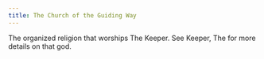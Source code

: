 ```yaml
---
title: The Church of the Guiding Way
---
```


The organized religion that worships The Keeper. See Keeper, The for more details on that god.